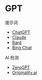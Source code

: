 # GPT

提示词

- [ChatGPT](https://chat.openai.com)
- [Claude](https://claude.ai/)
- [Bard](https://bard.google.com)
- [Bing Chat](https://www.bing.com/chat)

AI 检测

- [ZeroGPT](https://www.zerogpt.com)
- [Originality.ai](https://originality.ai)

